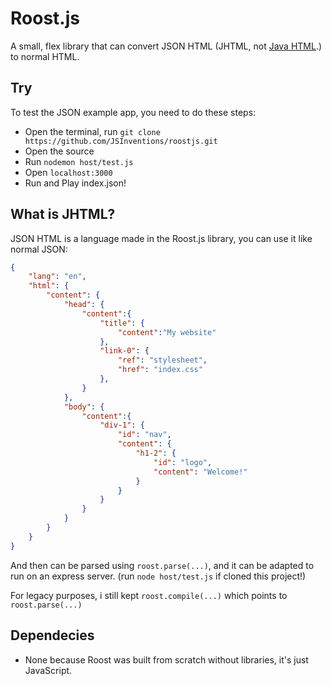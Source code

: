 # Roost.js
A small, flex library that can convert JSON HTML (JHTML, not [Java HTML](https://en.wikipedia.org/wiki/JHTML).) to normal HTML.
## Try
To test the JSON example app, you need to do these steps:
* Open the terminal, run `git clone https://github.com/JSInventions/roostjs.git`
* Open the source
* Run `nodemon host/test.js`
* Open `localhost:3000`
* Run and Play index.json!

## What is JHTML?
JSON HTML is a language made in the Roost.js library, you can use it like normal JSON:
```json
{
    "lang": "en",
    "html": {
        "content": {
            "head": {
                "content":{
                    "title": {
                        "content":"My website"
                    },
                    "link-0": {
                        "ref": "stylesheet",
                        "href": "index.css"
                    },
                }
            },
            "body": {
                "content":{
                    "div-1": {
                        "id": "nav",
                        "content": {
                            "h1-2": {
                                "id": "logo",
                                "content": "Welcome!"
                            }
                        }
                    }
                }
            }
        }
    }
}
```
And then can be parsed using `roost.parse(...)`, and it can be adapted to run on an express server. (run `node host/test.js` if cloned this project!)

For legacy purposes, i still kept `roost.compile(...)` which points to `roost.parse(...)`
## Dependecies
* None because Roost was built from scratch without libraries, it's just JavaScript.
